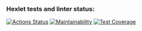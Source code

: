 ### Hexlet tests and linter status:

[![Actions Status](https://github.com/tramacore/java-project-78/actions/workflows/hexlet-check.yml/badge.svg)](https://github.com/tramacore/java-project-78/actions)
[![Maintainability](https://api.codeclimate.com/v1/badges/dc17475499be26d9b6c3/maintainability)](https://codeclimate.com/github/tramacore/java-project-78/maintainability)
[![Test Coverage](https://api.codeclimate.com/v1/badges/dc17475499be26d9b6c3/test_coverage)](https://codeclimate.com/github/tramacore/java-project-78/test_coverage)